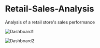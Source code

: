 # Retail-Sales-Analysis
Analysis of a retail store's sales performance

![Dashboard1](https://user-images.githubusercontent.com/99233674/225708074-a826ea73-45ba-479c-b622-6e0ee35bcb31.jpg)

![Dashboard2](https://user-images.githubusercontent.com/99233674/225708091-55d5fa5e-23f7-44e8-a9a7-38f95510d4f3.jpg)

